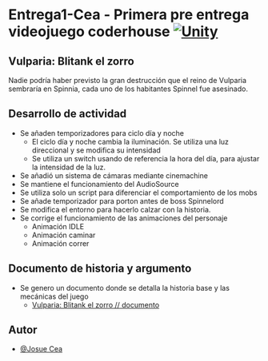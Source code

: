 # Entrega1-Cea - Primera pre entrega videojuego coderhouse [![Unity](https://img.shields.io/badge/Unity-100000?style=for-the-badge&logo=unity&logoColor=white)](https://unity.com/es)

## Vulparia: Blitank el zorro

Nadie podría haber previsto la gran destrucción que el reino de Vulparia sembraría en Spinnia, cada uno de los habitantes Spinnel fue asesinado.

## Desarrollo de actividad

- Se añaden temporizadores para ciclo día y noche
    - El ciclo día y noche cambia la iluminación. Se utiliza una luz direccional y se modifica su intensidad
    - Se utiliza un switch usando de referencia la hora del día, para ajustar la intensidad de la luz.
- Se añadió un sistema de cámaras mediante cinemachine
- Se mantiene el funcionamiento del AudioSource
- Se utiliza solo un script para diferenciar el comportamiento de los mobs
- Se añade temporizador para porton antes de boss Spinnelord
- Se modifica el entorno para hacerlo calzar con la historia.
- Se corrige el funcionamiento de las animaciones del personaje
    - Animación IDLE
    - Animación caminar
    - Animación correr


## Documento de historia y argumento

- Se genero un documento donde se detalla la historia base y las mecánicas del juego
    - [Vulparia: Blitank el zorro // documento](https://docs.google.com/document/d/1Nj_-hYZ1C_5NhN_16P5rg60_wdV-52l8I4x7OkKb_Po/edit?usp=sharing)


## Autor

- [@Josue Cea](https://www.github.com/Nifrith)

